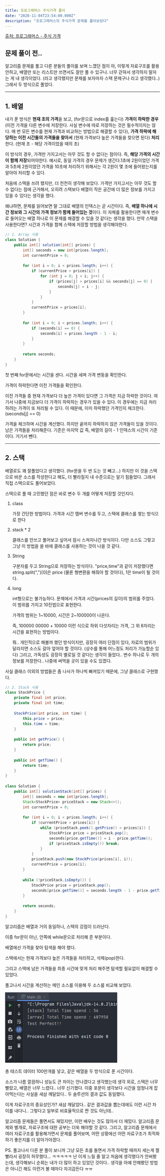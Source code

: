 ```yaml
---
title: 프로그래머스 주식가격 풀이
date: "2020-11-04T23:54:00.000Z"
description: "프로그래머스의 주식가격 문제를 풀어보았다"
---
```

[출처: 프로그래머스 - 주식 가격](https://programmers.co.kr/learn/courses/30/lessons/42584)
## 문제 풀이 전..

알고리즘 문제를 풀고 다른 분들의 풀이를 보며 느꼈던 점이 아, 이렇게 자료구조를 활용 안하고, 배열만 또는 리스트만 쓰면서도 잘만 풀 수 있구나. 너무 갇혀서 생각하지 말자는 게 내 생각이었다. (라고 생각했지만 문제를 보자마자 스택 문제구나 라고 생각했다..) 그래서 두 방식으로 풀었다.

------

## 1. 배열

내가 푼 방식은 **현재 초의 가격**을 보고, (for문으로 index를 훑는다) **가격이 하락한 경우** (이전 가격을 다른 변수에 저장한다. 사실 변수에 따로 저장하는 것은 필수적이지는 않다. 매 번 모든 변수를 현재 가격과 비교하는 방법으로 해결할 수 있다), **가격 하락에 해당하는 이전 시간들의 가격들을 찾아서** (현재 가격보다 높은 가격들을 찾으면 된다) **처리**한다. (현재 초 - 해당 가격이었을 때의 초)

이 방식의 경우, 가격만 가지고서는 아무 것도 할 수 없다는 점이다. 즉, **해당 가격의 시간이 함께 저장**되어야한다. 예시로, 동일 가격의 경우 문제가 생긴다.1초에 2원이었던 가격과 5초에 2원이었던 가격을 10초에 처리하기 위해서는 각 2원이 몇 초에 들어왔는지를 알아야 처리할 수 있다.

처음에 스택을 쓰려 했지만, 더 천천히 생각해 보았다. 가격만 가지고서는 아무 것도 할 수 없다는 점에 근거해서, 오히려 스택보다 배열이 작은 공간에 더 많은 정보를 가지고 있을 수 있다는 생각을 했다.

왜냐하면, 문제를 읽어보면 말 그대로 배열의 인덱스는 곧 시간이다. 즉, **배열 하나에 시간 정보와 그 시간의 가격 정보가 함께 들어있는 것**이다. 이 자체를 활용한다면 매개 변수로 들어오는 배열 하나로 이 문제를 해결할 수 있을 것 같다는 생각을 했다. 만약 스택을 사용한다면? 시간과 가격을 함께 스택에 저장할 방법을 생각해야한다.

```java
// 1. Array 사용
class Solution {
    public int[] solution(int[] prices) {
        int[] seconds = new int[prices.length];
        int currentPrice = 0;

        for (int i = 0; i < prices.length; i++) {
            if (currentPrice > prices[i]) {
                for (int j = 0; j < i; j++) {
                    if (prices[j] > prices[i] && seconds[j] == 0) {
                        seconds[j] = i - j;
                    }
                }
            }
            currentPrice = prices[i];
        }

        for (int i = 0; i < prices.length; i++) {
            if (seconds[i] == 0) {
                seconds[i] = prices.length - 1 - i;
            }
        }

        return seconds;
    }
}
```

첫 번째 for문에서는 시간을 센다. 시간을 세며 가격 변동을 확인한다. 

가격이 하락한다면 이전 가격들을 확인한다. 

이전 가격들 중 현재 가격보다 더 높은 가격이 있다면 그 가격은 지금 하락한 것이다. 여기서 나중에 지금보다 더 가격이 하락하는 경우가 있을 수 있다. 이 경우에는 지금 처리하려는 가격이 또 처리될 수 있다. 이 때문에, 이미 하락했던 가격인지 체크한다. (seconds[j] == 0)

가격을 체크하며 시간을 계산했다. 하지만 끝까지 하락하지 않은 가격들이 있을 것이다. 남은 가격들을 처리해준다. 기준은 마지막 값 즉, 배열의 길이 - 1 인덱스의 시간이 기준이다. 거기서 뺀다.

------

## 2. 스택

배열로도 꽤 잘풀었다고 생각했다. (for문을 두 번 도는 것 빼고...) 하지만 이 것을 스택으로 바꾼 소스를 작성한다고 해도, 더 빨라질지 내 수준으로는 알기 힘들었다. 그래서 직접 스택으로도 풀어보았다.

스택으로 풀 때 고민했던 점은 바로 변수 두 개를 어떻게 저장할 것인지다.

1. class

    가장 간단한 방법이다. 가격과 시간 멤버 변수를 두고, 스택에 클래스를 쌓는 방식으로 한다

2. stack * 2

    클래스를 안쓰고 풀어보고 싶어서 잠시 스쳐지나간 방식이다. 다만 소스도 그렇고 그냥 이 방법을 쓸 바에 클래스를 사용하는 것이 나을 것 같다.

3. String

    구분자를 두고 String으로 저장하는 방식이다. "price,time"과 같이 저장했다면 string.split(",")[0]은 price (물론 형변환을 해줘야 할 것이다), 1은 time이 될 것이다.

4. long

    int형으로는 불가능하다. 문제에서 가격과 시간(prices의 길이)의 범위를 주었다. 이 범위를 가지고 10진법으로 표현한다.

    가격의 범위는 1~10000, 시간은 2~100000이 나온다.

    즉, 100000 00000 + 10000 이런 식으로 하위 다섯자리는 가격, 그 위 6자리는 시간을 표현하는 방법이다.

    뭐.. 개인적으로 해볼까 했던 방식이지만, 굉장히 여러 단점이 있다, 자료의 범위가 달라지면 소스도 갈아 엎어야 할 것이다. (상수를 통해 어느정도 처리가 가능할순 있다) 그리고, 가독성도 굉장히 별로일 것 같다는 생각이 들었다.. 변수 하나로 두 개의 정보를 저장한다.. 나중에 써먹을 곳이 있을 수도 있겠다.

사실 클래스 이외의 방법들은 좀 나사가 하나씩 빠져있기 때문에, 그냥 클래스로 구현했다. 

```java
// 2. Stack 사용
class StockPrice {
    private final int price;
    private final int time;

    StockPrice(int price, int time) {
        this.price = price;
        this.time = time;
    }

    public int getPrice() {
        return price;
    }

    public int getTime() {
        return time;
    }
}

class Solution {
    public int[] solutionStack(int[] prices) {
        int[] seconds = new int[prices.length];
        Stack<StockPrice> priceStack = new Stack<>();
        int currentPrice = 0;

        for (int i = 0; i < prices.length; i++) {
            if (currentPrice > prices[i]) {
                while (priceStack.peek().getPrice() > prices[i]) {
                    StockPrice price = priceStack.pop();
                    seconds[price.getTime()] = i - price.getTime();
                    if (priceStack.isEmpty()) break;
                }
            }
            priceStack.push(new StockPrice(prices[i], i));
            currentPrice = prices[i];
        }

        while (!priceStack.isEmpty()) {
            StockPrice price = priceStack.pop();
            seconds[price.getTime()] = seconds.length - 1 - price.getTime();
        }

        return seconds;
    }
}
```

알고리즘은 배열과 거의 동일하나, 스택의 강점이 드러난다.

이중 for문이 아닌, 안쪽에 while문으로 처리해 준 부분이다.

배열에선 가격을 찾아 탐색을 해야 했다.

스택에서는 현재 가격보다 높은 가격들을 처리하고, 삭제(pop)한다.

그리고 스택에 남은 가격들을 최종 시간에 맞게 처리 해주면 탐색할 필요없이 해결할 수 있었다.



풀고나서 시간을 계산하는 메인 소스를 이용해 두 소스를 비교해 보았다.

![시간 비교.png](./diff.PNG)

총 테스트 데이터 100만개를 넣고, 같은 배열을 두 방식으로 푼 시간이다.

소스가 나름 깔끔하니 성능도 큰 차이는 안나겠다고 생각했는데 생각 외로, 스택은 너무 빨랐고, 배열은 너무 느렸다.. 너무 신기했다. 이중 포문이 생각보다 시간을 엄청나게 잡아먹는다는 사실을 새삼 깨달았다.. 두 솔루션의 결과 값도 동일했다.

이게 자료구조의 중요성인가? 새삼 깨달았다.. 같은 결과값을 뽑는데에도 이런 시간 차이를 내다니.. 그렇다고 일부로 비효율적으로 짠 것도 아닌데..

알고리즘 문제들은 풀면서도 재밌지만, 이런 배우는 것도 많아서 더 재밌다. 알고리즘 문제와 별개로, 자료구조에 대한 공부는 더욱 해야할 것 같다. 그리고, 알고리즘 문제에서 여러 자료구조를 활용해가면서 문제를 풀어보며, 어떤 상황에선 어떤 자료구조가 최적화하기 좋은지를 더 알아가야겠다.

PS. 풀고나서 다른 분 풀이 보니까 그냥 모든 초를 돌면서 가격 하락할 때까지 세는게 젤 빨라서 굉장히 허무했다... ㅋㅋㅋㅋㅋ 난 이게 느릴 줄 알고 처음에 생각했다가 안써봤는데, 생각해보니 순회는 내가 더 많이 하고 있었던 것이다.. 생각을 아예 안해봤던 방법은 아니긴 해도 이런거 볼 때마다 자괴감든다 ㅠㅠ


